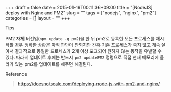 +++ 
draft = false
date = 2015-01-19T00:11:36+09:00
title = "[NodeJS] deploy with Nginx and PM2"
slug = "" 
tags = ["nodejs", "nginx", "pm2"]
categories = []
layout = ""
+++

Tips

PM2 자체 버전업(`npm update -g pm2`)을 한 뒤 pm2로 등록한 모든 프로세스를 재시작할 경우 정확한 상황은 아직 판단이 안되지만 간혹 기존 프로세스가 죽지 않고 계속 살아서 결과적으로 동일한 프로세스가 2개 이상 포크되어 원하지 않는 동작을 유발할 수 있다. 따라서 업데이트 후에는 반드시 `pm2 updatePM2` 명령으로 직접 현재 메모리에 올라가 있는 pm2를 업데이트를 해주면 해결된다.

Reference

> https://doesnotscale.com/deploying-node-js-with-pm2-and-nginx/
